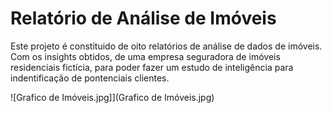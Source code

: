 # Relatório de Análise de Imóveis

Este projeto é constituido de oito relatórios de análise de dados de imóveis. Com os insights obtidos, de uma empresa seguradora de imóveis residenciais fictícia, para poder fazer um estudo de inteligência para indentificação de pontenciais clientes.


![Grafico de Imóveis.jpg]](Grafico de Imóveis.jpg)


